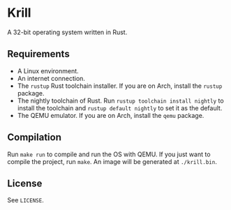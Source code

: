 # Krill

A 32-bit operating system written in Rust.

## Requirements
* A Linux environment.
* An internet connection.
* The `rustup` Rust toolchain installer. If you are on Arch, install the 
`rustup` package.
* The nightly toolchain of Rust. Run `rustup toolchain install nightly` to 
install the toolchain and `rustup default nightly` to set it as the default.
* The QEMU emulator. If you are on Arch, install the `qemu` package.

## Compilation
Run `make run` to compile and run the OS with QEMU. If you just want to compile 
the project, run `make`. An image will be generated at `./krill.bin`.

## License
See `LICENSE`.